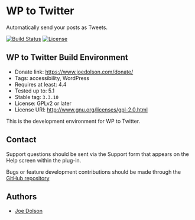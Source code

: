 # WP to Twitter

Automatically send your posts as Tweets.

[![Build Status](https://travis-ci.org/joedolson/wp-to-twitter.svg)](https://travis-ci.org/joedolson/wp-to-twitter) [![License](https://img.shields.io/badge/license-GPL--2.0%2B-green.svg)](https://www.gnu.org/license/gpl-2.0.html)

## WP to Twitter Build Environment

* Donate link: https://www.joedolson.com/donate/
* Tags: accessibility, WordPress  
* Requires at least: 4.4  
* Tested up to: 5.1
* Stable tag: `3.3.10`
* License: GPLv2 or later  
* License URI: http://www.gnu.org/licenses/gpl-2.0.html  

This is the development environment for WP to Twitter.

## Contact

Support questions should be sent via the Support form that appears on the Help screen within the plug-in.

Bugs or feature development contributions should be made through the [GitHub repository](https://github.com/joedolson/wp-to-twitter/issues)

## Authors 

* [Joe Dolson](https://www.joedolson.com)
